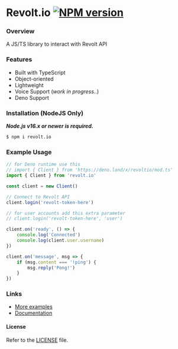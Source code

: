 Revolt.io [![NPM version](https://img.shields.io/npm/v/revolt.io.svg?style=flat-square&color=informational)](https://npmjs.com/package/revolt.io)
====


### Overview
A JS/TS library to interact with Revolt API

### Features
- Built with TypeScript
- Object-oriented
- Lightweight
- Voice Support (*work in progress..*)
- Deno Support

### Installation (NodeJS Only)
***Node.js v16.x or newer is required.***
```bash
$ npm i revolt.io
```

### Example Usage
```ts
// for Deno runtime use this
// import { Client } from 'https://deno.land/x/revoltio/mod.ts'
import { Client } from 'revolt.io'

const client = new Client()

// Connect to Revolt API
client.login('revolt-token-here')

// for user accounts add this extra parameter
// client.login('revolt-token-here', 'user')

client.on('ready', () => {
    console.log('Connected')
    console.log(client.user.username)
})

client.on('message', msg => {
    if (msg.content === '!ping') {
        msg.reply('Pong!')
    }
})
```

### Links
- [More examples](/examples)
- [Documentation](https://doc.deno.land/https://deno.land/x/revoltio/mod.ts)

#### License
Refer to the [LICENSE](LICENSE) file.

